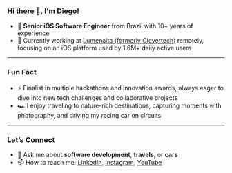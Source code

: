 ### Hi there 👋, I'm Diego!

- 🍏 **Senior iOS Software Engineer** from Brazil with 10+ years of experience  
- 🔭 Currently working at [Lumenalta (formerly Clevertech)](https://www.lumenalta.com/) remotely, focusing on an iOS platform used by 1.6M+ daily active users   

---

### Fun Fact

- ⚡ Finalist in multiple hackathons and innovation awards, always eager to dive into new tech challenges and collaborative projects
- 🏎️  I enjoy traveling to nature-rich destinations, capturing moments with photography, and driving my racing car on circuits

---

### Let’s Connect

- 💬 Ask me about **software development**, **travels**, or **cars**  
- 📫 How to reach me: [LinkedIn](https://www.linkedin.com/in/diegodsantos), [Instagram](https://www.instagram.com/diegodossantos/), [YouTube](https://www.youtube.com/@eusoudiegos)


<!--
**diegodossantos95/diegodossantos95** is a ✨ _special_ ✨ repository because its `README.md` (this file) appears on your GitHub profile.

Here are some ideas to get you started:

- 🔭 I’m currently working on ...
- 🌱 I’m currently learning ...
- 👯 I’m looking to collaborate on ...
- 🤔 I’m looking for help with ...
- 💬 Ask me about ...
- 📫 How to reach me: ...
- 😄 Pronouns: ...
- ⚡ Fun fact: ...
-->
